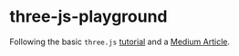 # three-js-playground

Following the basic `three.js` [tutorial](https://threejs.org/docs/index.html#manual/en/introduction/Creating-a-scene) and a [Medium Article](https://blog.prototypr.io/get-up-to-speed-with-three-js-setting-your-first-scene-82d2050e417a).
